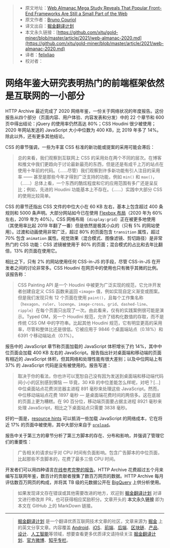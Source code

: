 > * 原文地址：[Web Almanac Mega Study Reveals That Popular Front-End Frameworks Are Still a Small Part of the Web](https://www.infoq.com/news/2021/03/web-almanac-2020)
> * 原文作者：[Bruno Couriol](https://www.infoq.com/profile/Bruno-Couriol/)
> * 译文出自：[掘金翻译计划](https://github.com/xitu/gold-miner)
> * 本文永久链接：[https://github.com/xitu/gold-miner/blob/master/article/2021/web-almanac-2020.md](https://github.com/xitu/gold-miner/blob/master/article/2021/web-almanac-2020.md)
> * 译者：[felixliao](https://github.com/felixliao)
> * 校对者：

# 网络年鉴大研究表明热门的前端框架依然是互联网的一小部分

HTTP Archive 最近完成了 2020 网络年鉴，一份关于网络状况的年度报告。这份报告从四个部分（页面内容、用户体验、内容发表和分发）中的 22 个章节和 600 页中得出结论：jQuery 的使用率仍然高达 80%；CSS Houdini 很少被使用；2020 年网站发送的 JavaScript 大小中位数为 400 KB，比 2019 年多了 14%。除此以外，还有更多其他结论。

CSS 的章节强调，一些为丰富 CSS 标准的新功能或提案的采用可能会滞后：

> 总的来看，我们观察到互联网上 CSS 的采用处在两个不同的层次。在博客和推文中我们更趋向于讨论最新最亮的东西，但是还是有成千上万的站点在使用十年前的代码。（……尽管）我们观察到许多新功能有引人注目的采用率 —— 甚至是那些今年才得到广泛支持的功能，例如 `min()` 和 `max()`，（……）总体上看，一个东西的酷炫程度和它的应用范围有多广还是呈反比；例如，先进的 Houdini 功能基本上不存在。（……）实践中大部分 CSS 的使用比较简单。

CSS 的章节还指出 CSS 文件的中位大小在 60 KB 左右，基本上包含超过 400 条规则和 5000 条声明。大部分网站如今已在使用 [Flexbox 布局](https://css-tricks.com/snippets/css/a-guide-to-flexbox/)（2020 年为 60% 左右，2019 年为 40%）。CSS 网格布局（`display:grid`）正在被更多地使用（其使用率比起 2019 年翻了一番）但是依然是极其小众的（只有 5% 的网站使用）。过渡和动画使用非常广泛，超过 80% 的页面包含 `transition` 属性，超过 70% 包含 `animation` 属性。视觉效果（混合模式、图像滤镜、剪切路径）是非常热门的 CSS 功能：CSS 滤镜被使用于 80% 的页面；混合模式的占比和去年比翻倍，13% 的页面在使用它。

相比之下，只有 2% 的网站使用任何 CSS-in-JS 的手段，尽管 CSS-in-JS 在开发者之间的讨论非常多。CSS Houdini 在网页中的使用也只有微乎其微的比例。该报告称：

> CSS Painting API 是一个 Houdini 中被更为广泛实现的规范，它允许开发者创建自定义 CSS 函数来返回 `<image>` 值，例如实现自定义渐变或图案。但是我们发现只有 12 个页面在使用 `paint()`，且每个工作集名称 （`hexagon`、`ruler`、`lozenge`、`image-cross`、`grid`、`dashed-line`、`ripple`）在每个页面只出现了一次。由此看来，仅有的实践案例很可能是演示。Typed OM，另一个 Houdini 规范，允许了结构化数值的存取，而不是传统 CSS OM 中的字符串。比起其他 Houdini 规范，它有明显更高的采用率，尽管和整体比还是很低。它被应用于 9846 个桌面端站点（0.18%）和 6391 个移动端站点（0.1%）。

报告中的 JavaScript 章节称页面加载的 JavaScript 体积增长了约 14%，其中中位页面会加载 400 KB 左右的 JavaScript。报告指出针对桌面端和移动端的页面有相近的 JavaScript 体积，但其网络和处理性能有很大差别；以及中位网站上有 37% 的 JavaScript 代码是没有被使用的。报告写道：

> 取决于你的看法，你也许可以宽恕自己没有因为发送到桌面端和移动端代码间小小的区别感到懊恼 — 毕竟，30 KB 的中位差能怎么样呢，对吧？[...] 中位桌面站点花费浏览器主进程 891 毫秒来处理这些 JavaScript。然而，中位移动端站点花费 1897 毫秒 — 是桌面端花费时间的两倍多。这在底层的页面上更为糟糕。在 90 百分位，移动端页面要占据主进程 8921 毫秒来处理 JavaScript，相比之下桌面站点只需要 3838 毫秒。

好的一面是，[resource hints](https://www.infoq.com/news/2019/09/webexpo-2019-resource-hints-tips/) 可以抵消一些加载 JavaScript 的网络成本，它在将近 17% 的页面中被使用，其中大部分来自于 [`preload`](https://developer.mozilla.org/en-US/docs/Web/HTML/Preloading_content)。

报告中关于第三方的章节分析了第三方脚本的存在、分布和影响，并强调了管理它们的重要性：

> 广告相关的请求似乎对 CPU 时间有负面影响。包含广告脚本的中位页面，比起那些不含脚本的，花费了最多三倍 CPU 时间。

开发者们可以用四种语言[在线参考完整的报告](https://almanac.httparchive.org/en/2020/)。HTTP Archive 花费超过五个月来编写互联网年鉴，数百计的贡献者搜集了数百万网页的数据。HTTP Archive 每月评估数百万网页的构成，并将其 TB 级的元数据公开在 [BigQuery](https://httparchive.org/faq#how-do-i-use-bigquery-to-write-custom-queries-over-the-data) 上供分析使用。

> 如果发现译文存在错误或其他需要改进的地方，欢迎到 [掘金翻译计划](https://github.com/xitu/gold-miner) 对译文进行修改并 PR，也可获得相应奖励积分。文章开头的 **本文永久链接** 即为本文在 GitHub 上的 MarkDown 链接。

---

> [掘金翻译计划](https://github.com/xitu/gold-miner) 是一个翻译优质互联网技术文章的社区，文章来源为 [掘金](https://juejin.im) 上的英文分享文章。内容覆盖 [Android](https://github.com/xitu/gold-miner#android)、[iOS](https://github.com/xitu/gold-miner#ios)、[前端](https://github.com/xitu/gold-miner#前端)、[后端](https://github.com/xitu/gold-miner#后端)、[区块链](https://github.com/xitu/gold-miner#区块链)、[产品](https://github.com/xitu/gold-miner#产品)、[设计](https://github.com/xitu/gold-miner#设计)、[人工智能](https://github.com/xitu/gold-miner#人工智能)等领域，想要查看更多优质译文请持续关注 [掘金翻译计划](https://github.com/xitu/gold-miner)、[官方微博](http://weibo.com/juejinfanyi)、[知乎专栏](https://zhuanlan.zhihu.com/juejinfanyi)。
